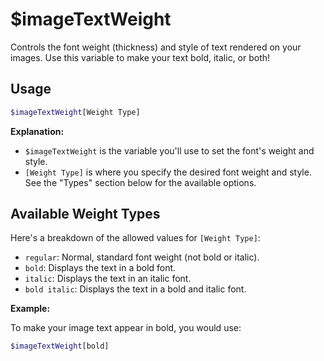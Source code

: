 # $imageTextWeight

Controls the font weight (thickness) and style of text rendered on your images.  Use this variable to make your text bold, italic, or both!

## Usage

```bash
$imageTextWeight[Weight Type]
```

**Explanation:**

*   `$imageTextWeight` is the variable you'll use to set the font's weight and style.
*   `[Weight Type]` is where you specify the desired font weight and style.  See the "Types" section below for the available options.

## Available Weight Types

Here's a breakdown of the allowed values for `[Weight Type]`:

*   `regular`:  Normal, standard font weight (not bold or italic).
*   `bold`:  Displays the text in a bold font.
*   `italic`: Displays the text in an italic font.
*   `bold italic`: Displays the text in a bold and italic font.

**Example:**

To make your image text appear in bold, you would use:

```bash
$imageTextWeight[bold]
```